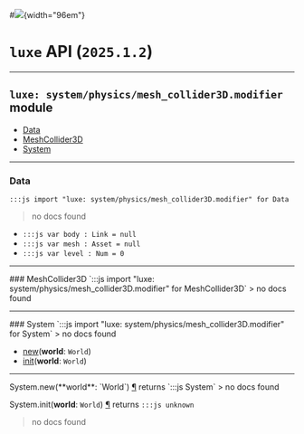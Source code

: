 #![](../../../../../../../../../images/luxe-dark.svg){width="96em"}

# `luxe` API (`2025.1.2`)  


---

## `luxe: system/physics/mesh_collider3D.modifier` module

- [Data](#data)   
- [MeshCollider3D](#meshcollider3d)   
- [System](#system)   

---

### Data
`:::js import "luxe: system/physics/mesh_collider3D.modifier" for Data`
> no docs found

- `:::js var body : Link = null`
- `:::js var mesh : Asset = null`
- `:::js var level : Num = 0`

<hr/>
### MeshCollider3D
`:::js import "luxe: system/physics/mesh_collider3D.modifier" for MeshCollider3D`
> no docs found


<hr/>
### System
`:::js import "luxe: system/physics/mesh_collider3D.modifier" for System`
> no docs found

- [new](#System.new)(**world**: `World`)
- [init](#System.init)(**world**: `World`)

<hr/>
<endpoint module="luxe: system/physics/mesh_collider3D.modifier" class="System" signature="new(world : World)"></endpoint>
<signature id="System.new">System.new(**world**: `World`)
<a class="headerlink" href="#System.new" title="Permanent link">¶</a></signature>
<span class='api_ret'>returns</span> `:::js System`
> no docs found   

<endpoint module="luxe: system/physics/mesh_collider3D.modifier" class="System" signature="init(world : World)"></endpoint>
<signature id="System.init">System.init(**world**: `World`)
<a class="headerlink" href="#System.init" title="Permanent link">¶</a></signature>
<span class='api_ret'>returns</span> `:::js unknown`
> no docs found   


